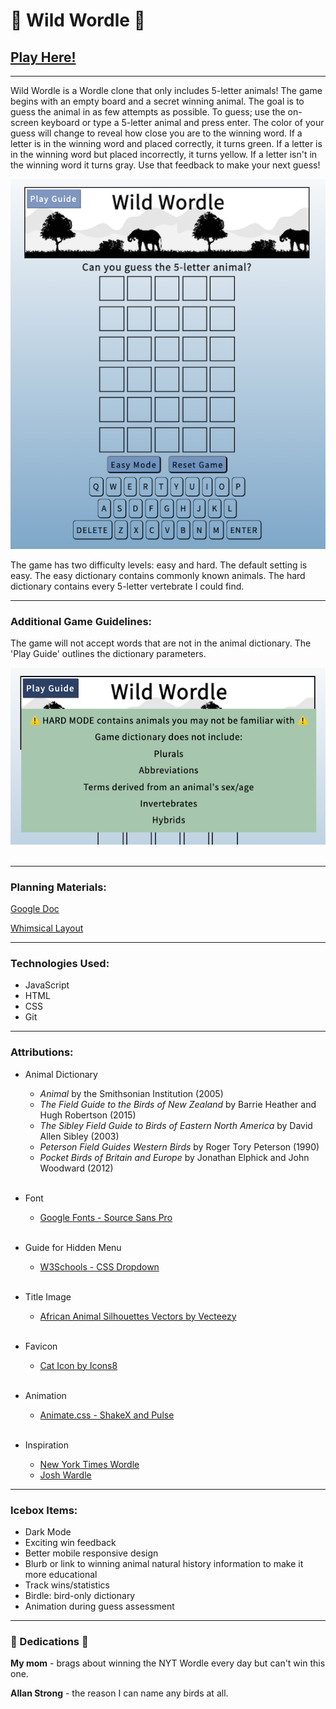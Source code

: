 # 🐯 Wild Wordle 🐴
## [Play Here!](https://wild-wordle.netlify.app/)
***


Wild Wordle is a Wordle clone that only includes 5-letter animals! The game begins with an empty board and a secret winning animal. The goal is to guess the animal in as few attempts as possible. To guess; use the on-screen keyboard or type a 5-letter animal and press enter. The color of your guess will change to reveal how close you are to the winning word. If a letter is in the winning word and placed correctly, it turns green. If a letter is in the winning word but placed incorrectly, it turns yellow. If a letter isn't in the winning word it turns gray. Use that feedback to make your next guess!

![gamestart](./assets/images/game-start.png)

The game has two difficulty levels: easy and hard. The default setting is easy. The easy dictionary contains commonly known animals. The hard dictionary contains every 5-letter vertebrate I could find.

*** 
### Additional Game Guidelines:

 The game will not accept words that are not in the animal dictionary. The 'Play Guide' outlines the dictionary parameters.

![game-rules](./assets/images/game-rules.png)
<br></br>

*** 
### Planning Materials:

[Google Doc](https://docs.google.com/document/d/1nvmqQsvxhi2VuerHIz5UJXqBhCKOcDKmVDcbwoH9SsQ/edit?usp=sharing)

[Whimsical Layout](https://whimsical.com/animal-wordle-UWaS1nJQAhosM2B1yB4AGA)

***
### Technologies Used:

* JavaScript
* HTML
* CSS
* Git

***
### Attributions:

* Animal Dictionary
  * _Animal_ by the Smithsonian Institution (2005)
  * _The Field Guide to the Birds of New Zealand_ by Barrie Heather and Hugh Robertson (2015)
  * _The Sibley Field Guide to Birds of Eastern North America_ by David Allen Sibley (2003)
  * _Peterson Field Guides Western Birds_ by Roger Tory Peterson (1990)
  * _Pocket Birds of Britain and Europe_ by Jonathan Elphick and John Woodward (2012)
<br></br>

* Font
  * [Google Fonts - Source Sans Pro](https://fonts.google.com/specimen/Source+Sans+Pro?preview.text=animal%20wordle&preview.text_type=custom)
<br></br>

* Guide for Hidden Menu
  * [W3Schools - CSS Dropdown](https://www.w3schools.com/howto/howto_css_dropdown.asp)
<br></br>

* Title Image
  * [African Animal Silhouettes Vectors by Vecteezy](https://www.vecteezy.com/free-vector/african-animal-silhouettes)
<br></br>

* Favicon
  * [Cat Icon by Icons8](https://icons8.com/icon/101706/cat)
<br></br>

* Animation
  * [Animate.css - ShakeX and Pulse](https://animate.style/)
<br></br>

* Inspiration
  * [New York Times Wordle](https://www.nytimes.com/games/wordle/index.html)
  * [Josh Wardle](https://en.wikipedia.org/wiki/Josh_Wardle)

***
### Icebox Items:

* Dark Mode
* Exciting win feedback
* Better mobile responsive design
* Blurb or link to winning animal natural history information to make it more educational
* Track wins/statistics
* Birdle: bird-only dictionary
* Animation during guess assessment
***
### 💙 Dedications 💙

**My mom** - brags about winning the NYT Wordle every day but can't win this one.

**Allan Strong** - the reason I can name any birds at all.
